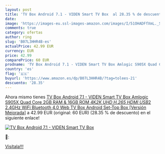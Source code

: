 ```yaml
---
layout: post
title: 'TV Box Android 7.1 - VIDEN Smart TV Box  al 28.35 % de descuento'
date: 
image: 'https://images-eu.ssl-images-amazon.com/images/I/51OHADFfXmL._SL200_.jpg'
comments: true
category: ofertas
author: ring
slug: 'B07L3HHR4B-es'
actualPrice: 42.99 EUR
currency: EUR
price: 42.99
comparePrice: 60 EUR
prodname: 'TV Box Android 7.1 - VIDEN Smart TV Box Amlogic S905X Quad Core  2GB RAM & 16GB ROM  4K*2K UHD H.265  HDMI  USB*2  2.4GHz WiFi  Bluetooth 4.0  Web TV Box  Android Set-Top Box [Versión Mejorada]'
country: 'es'
flag: '🇪🇸'
buyurl: 'https://www.amazon.es/dp/B07L3HHR4B/?tag=tolees-21'
descuento: '28.35'
---
```


Ahora mismo tienes [TV Box Android 7.1 - VIDEN Smart TV Box Amlogic S905X Quad Core  2GB RAM & 16GB ROM  4K*2K UHD H.265  HDMI  USB*2  2.4GHz WiFi  Bluetooth 4.0  Web TV Box  Android Set-Top Box [Versión Mejorada]](https://www.amazon.es/dp/B07L3HHR4B/?tag=tolees-21) a 42.99 EUR (original: 60 EUR) (28.35 %  de descuento) en el siguiente enlace!

[![TV Box Android 7.1 - VIDEN Smart TV Box ](https://images-eu.ssl-images-amazon.com/images/I/51OHADFfXmL._SL200_.jpg)](https://www.amazon.es/dp/B07L3HHR4B/?tag=tolees-21)

🔎:


[Visítala!!!](https://www.amazon.es/dp/B07L3HHR4B/?tag=tolees-21)
